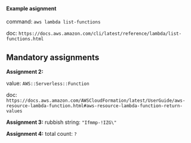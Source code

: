 #### Example asignment

command: `aws lambda list-functions`

doc: `https://docs.aws.amazon.com/cli/latest/reference/lambda/list-functions.html`

## Mandatory assignments

**Assignment 2:**

value: `AWS::Serverless::Function`

doc: `https://docs.aws.amazon.com/AWSCloudFormation/latest/UserGuide/aws-resource-lambda-function.html#aws-resource-lambda-function-return-values`

**Assignment 3:**
rubbish string: `"Ifmmp-!IZG\"`

**Assignment 4:**
total count: `?`
